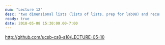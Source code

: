 ```yaml
---
num: "Lecture 12"
desc: "two dimensional lists (lists of lists, prep for lab08) and recursion (prep for lab09)"
ready: true
date: 2018-05-08 15:30:00.00-7:00
---
```


<http://github.com/ucsb-cs8-s18/LECTURE-05-10>
